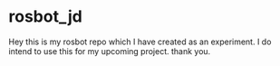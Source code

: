 # rosbot_jd
Hey this is my rosbot repo which I have created as an experiment.
I do intend to use this for my upcoming project.
thank you.
